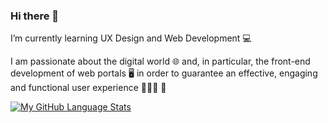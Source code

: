### Hi there 👋
I’m currently learning UX Design and Web Development 💻

I am passionate about the digital world 🌐 and, in particular, the front-end development of web portals 🖥 in order to guarantee an effective, engaging and functional user experience 🧑🏻‍💻 🚀

[![My GitHub Language Stats](https://github-readme-stats.vercel.app/api/top-langs/?username=volp99&langs_count=5&theme=dracula)]()


<!--
**volp99/volp99** is a ✨ _special_ ✨ repository because its `README.md` (this file) appears on your GitHub profile.

Here are some ideas to get you started

- 🔭 I’m currently working on ...
- 🌱 I’m currently learning ...
- 👯 I’m looking to collaborate on ...
- 🤔 I’m looking for help with ...
- 💬 Ask me about ...
- 📫 How to reach me: ...
- 😄 Pronouns: ...
- ⚡ Fun fact: ...
-->
